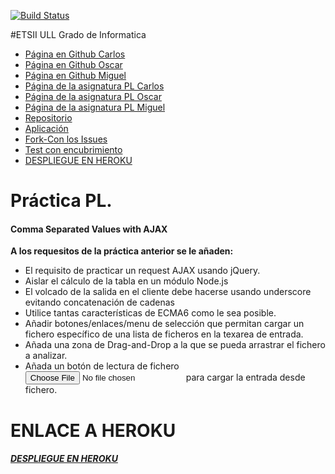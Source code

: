 [![Build Status](https://travis-ci.org/alu0100825893/localstorage-jquery-underscore-express-sass-heroku-equipo-com.svg?branch=gh-pages)](https://travis-ci.org/alu0100825893/localstorage-jquery-underscore-express-sass-heroku-equipo-com)

#ETSII ULL Grado de Informatica

* [Página en Github Carlos](https://ctc87.github.io/)
* [Página en Github Oscar](https://alu0100825893.github.io/)
* [Página en Github Miguel](https://alu0100886870.github.io/)
* [Página de la asignatura PL Carlos](http://ctc87.github.io/Practicas_PL/)
* [Página de la asignatura PL Oscar](https://alu0100825893.github.io/)
* [Página de la asignatura PL Miguel](https://alu0100886870.github.io/pl.html)
* [Repositorio](https://github.com/ULL-ESIT-GRADOII-PL/localstorage-jquery-underscore-express-sass-heroku-equipo-com)
* [Aplicación](http://alu0100825893.github.io/localstorage-jquery-underscore-express-sass-heroku-equipo-com)
* [Fork-Con los Issues](https://github.com/alu0100825893/localstorage-jquery-underscore-express-sass-heroku-equipo-com)
* [Test con encubrimiento](http://alu0100825893.github.io/localstorage-jquery-underscore-express-sass-heroku-equipo-com/tests/index.html)
* [DESPLIEGUE EN HEROKU](https://ajaxcsv1.herokuapp.com/)

# Práctica PL.

#### Comma Separated Values with AJAX

<b>A los requesitos de la práctica anterior se le añaden:</b>

* El requisito de practicar un request AJAX usando jQuery.
* Aislar el cálculo de la tabla en un módulo Node.js
* El volcado de la salida en el cliente debe hacerse usando underscore evitando concatenación de cadenas
* Utilice tantas características de ECMA6 como le sea posible.
* Añadir  botones/enlaces/menu de selección que permitan cargar un fichero específico de una lista de ficheros en la texarea de entrada.
* Añada una zona de Drag-and-Drop a la que se pueda arrastrar el fichero a analizar.
* Añada un botón de lectura de fichero <input type="file" /> para cargar la entrada desde fichero.

# ENLACE A HEROKU
##### [DESPLIEGUE EN HEROKU](https://ajaxcsv1.herokuapp.com/)
